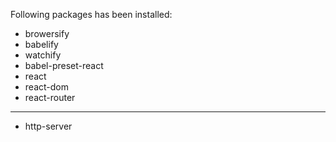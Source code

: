 Following packages has been installed:
- browersify
- babelify
- watchify 
- babel-preset-react
- react 
- react-dom
- react-router



--------
- http-server